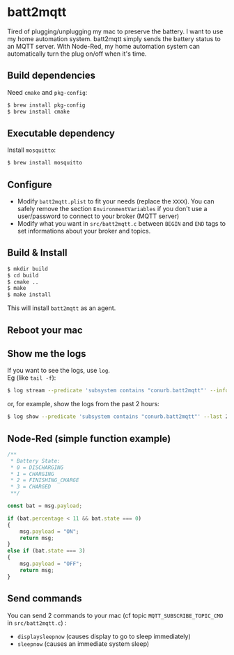 # batt2mqtt

Tired of plugging/unplugging my mac to preserve the battery. I want to use my home automation system. batt2mqtt simply sends the battery status to an MQTT server. With Node-Red, my home automation system can automatically turn the plug on/off when it's time.

## Build dependencies
Need `cmake` and `pkg-config`:
```bash
$ brew install pkg-config
$ brew install cmake
```

## Executable dependency

Install `mosquitto`:
```bash
$ brew install mosquitto
```

## Configure

- Modify `batt2mqtt.plist` to fit your needs (replace the `XXXX`). You can safely remove the section `EnvironmentVariables` if you don't use a user/password to connect to your broker (MQTT server)
- Modify what you want in `src/batt2mqtt.c` between `BEGIN` and `END` tags to set informations about your broker and topics.

## Build & Install

```bash
$ mkdir build
$ cd build
$ cmake ..
$ make
$ make install
```

This will install `batt2mqtt` as an agent.

## Reboot your mac

## Show me the logs

If you want to see the logs, use `log`.  
Eg (like `tail -f`):
```bash
$ log stream --predicate 'subsystem contains "conurb.batt2mqtt"' --info --debug --style compact
```
or, for example, show the logs from the past 2 hours:
```bash
$ log show --predicate 'subsystem contains "conurb.batt2mqtt"' --last 2h --info --debug --style compact
```

## Node-Red (simple function example)

```javascript
/**
 * Battery State:
 * 0 = DISCHARGING
 * 1 = CHARGING
 * 2 = FINISHING_CHARGE
 * 3 = CHARGED
 **/

const bat = msg.payload;

if (bat.percentage < 11 && bat.state === 0)
{
    msg.payload = "ON";
    return msg;
}
else if (bat.state === 3) 
{
    msg.payload = "OFF";
    return msg;
}
```

## Send commands

You can send 2 commands to your mac (cf topic `MQTT_SUBSCRIBE_TOPIC_CMD` in `src/batt2mqtt.c`) :
- `displaysleepnow` (causes display to go to sleep immediately)
- `sleepnow` (causes an immediate system sleep)